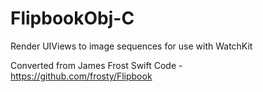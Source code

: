 FlipbookObj-C
=============

Render UIViews to image sequences for use with WatchKit

Converted from James Frost Swift Code - https://github.com/frosty/Flipbook
